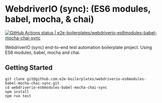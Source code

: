 # WebdriverIO (sync): (ES6 modules, babel, mocha, & chai)

[![GitHub Actions status | e2e-boilerplates/webdriverio-es6modules-babel-mocha-chai-sync](https://github.com/e2e-boilerplates/webdriverio-es6modules-babel-mocha-chai-sync/workflows/webdriverio-es6modules-babel-mocha-chai-sync/badge.svg)](https://github.com/e2e-boilerplates/webdriverio-es6modules-babel-mocha-chai-sync/actions?workflow=webdriverio-es6modules-babel-mocha-chai-sync)

WebdriverIO (sync) end-to-end test automation boilerplate project. Using ES6 modules, babel, mocha and chai.

## Getting Started

    git clone git@github.com:e2e-boilerplates/webdriverio-es6modules-babel-mocha-chai-sync.git
    cd webdriverio-es6modules-babel-mocha-chai-sync
    npm install
    npm run test
